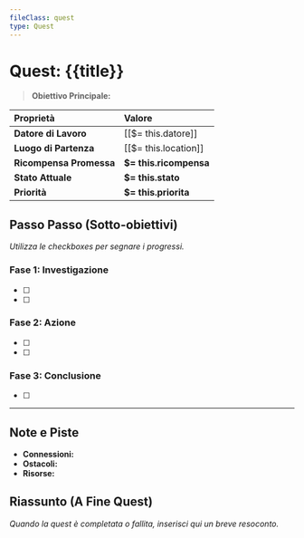 ```yaml
---
fileClass: quest
type: Quest
---
```

# Quest: {{title}}

> **Obiettivo Principale:** 

| Proprietà | Valore |
| :--- | :--- |
| **Datore di Lavoro** | [[$= this.datore]] |
| **Luogo di Partenza** | [[$= this.location]] |
| **Ricompensa Promessa** | **$= this.ricompensa** |
| **Stato Attuale** | **$= this.stato** | 
| **Priorità** | **$= this.priorita** |

## Passo Passo (Sotto-obiettivi)
*Utilizza le checkboxes per segnare i progressi.*

### Fase 1: Investigazione
- [ ] 
- [ ] 

### Fase 2: Azione
- [ ] 
- [ ] 

### Fase 3: Conclusione
- [ ] 

---

## Note e Piste

* **Connessioni:** 
* **Ostacoli:** 
* **Risorse:** 

## Riassunto (A Fine Quest)
*Quando la quest è completata o fallita, inserisci qui un breve resoconto.*